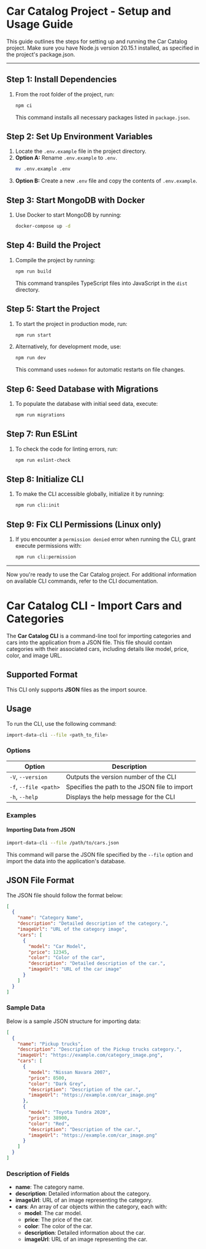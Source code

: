 # Car Catalog Project - Setup and Usage Guide

This guide outlines the steps for setting up and running the Car Catalog project. Make sure you have Node.js version 20.15.1 installed, as specified in the project's package.json.

---

## Step 1: Install Dependencies
1. From the root folder of the project, run:
   ```bash
   npm ci
   ```
   This command installs all necessary packages listed in `package.json`.

## Step 2: Set Up Environment Variables
1. Locate the `.env.example` file in the project directory.
2. **Option A:** Rename `.env.example` to `.env`.
   ```bash
   mv .env.example .env
   ```
3. **Option B:** Create a new `.env` file and copy the contents of `.env.example`.

## Step 3: Start MongoDB with Docker
1. Use Docker to start MongoDB by running:
   ```bash
   docker-compose up -d
   ```

## Step 4: Build the Project
1. Compile the project by running:
   ```bash
   npm run build
   ```
   This command transpiles TypeScript files into JavaScript in the `dist` directory.

## Step 5: Start the Project
1. To start the project in production mode, run:
   ```bash
   npm run start
   ```
2. Alternatively, for development mode, use:
   ```bash
   npm run dev
   ```
   This command uses `nodemon` for automatic restarts on file changes.

## Step 6: Seed Database with Migrations
1. To populate the database with initial seed data, execute:
   ```bash
   npm run migrations
   ```

## Step 7: Run ESLint
1. To check the code for linting errors, run:
   ```bash
   npm run eslint-check
   ```

## Step 8: Initialize CLI
1. To make the CLI accessible globally, initialize it by running:
   ```bash
   npm run cli:init
   ```

## Step 9: Fix CLI Permissions (Linux only)
1. If you encounter a `permission denied` error when running the CLI, grant execute permissions with:
   ```bash
   npm run cli:permission
   ```

---

Now you're ready to use the Car Catalog project. For additional information on available CLI commands, refer to the CLI documentation.


# Car Catalog CLI - Import Cars and Categories

The **Car Catalog CLI** is a command-line tool for importing categories and cars into the application from a JSON file. This file should contain categories with their associated cars, including details like model, price, color, and image URL. 

## Supported Format

This CLI only supports **JSON** files as the import source.

## Usage

To run the CLI, use the following command:

```bash
import-data-cli --file <path_to_file>
```

### Options

| Option                 | Description                                     |
|------------------------|-------------------------------------------------|
| `-V`, `--version`      | Outputs the version number of the CLI           |
| `-f`, `--file <path>`  | Specifies the path to the JSON file to import   |
| `-h`, `--help`         | Displays the help message for the CLI           |

### Examples

#### Importing Data from JSON

```bash
import-data-cli --file /path/to/cars.json
```

This command will parse the JSON file specified by the `--file` option and import the data into the application's database.

## JSON File Format

The JSON file should follow the format below:

```json
[
  {
    "name": "Category Name",
    "description": "Detailed description of the category.",
    "imageUrl": "URL of the category image",
    "cars": [
      {
        "model": "Car Model",
        "price": 12345,
        "color": "Color of the car",
        "description": "Detailed description of the car.",
        "imageUrl": "URL of the car image"
      }
    ]
  }
]
```

### Sample Data

Below is a sample JSON structure for importing data:

```json
[
  {
    "name": "Pickup trucks",
    "description": "Description of the Pickup trucks category.",
    "imageUrl": "https://example.com/category_image.png",
    "cars": [
      {
        "model": "Nissan Navara 2007",
        "price": 8500,
        "color": "Dark Grey",
        "description": "Description of the car.",
        "imageUrl": "https://example.com/car_image.png"
      },
      {
        "model": "Toyota Tundra 2020",
        "price": 38900,
        "color": "Red",
        "description": "Description of the car.",
        "imageUrl": "https://example.com/car_image.png"
      }
    ]
  }
]
```

### Description of Fields

- **name**: The category name.
- **description**: Detailed information about the category.
- **imageUrl**: URL of an image representing the category.
- **cars**: An array of car objects within the category, each with:
  - **model**: The car model.
  - **price**: The price of the car.
  - **color**: The color of the car.
  - **description**: Detailed information about the car.
  - **imageUrl**: URL of an image representing the car.
